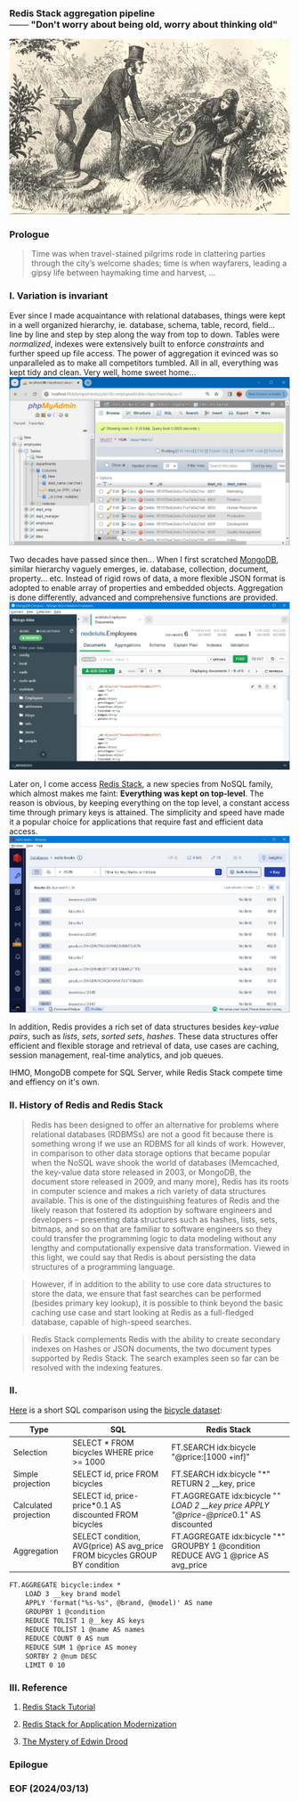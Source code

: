 ### Redis Stack aggregation pipeline <br />─── "Don't worry about being old, worry about thinking old"

![alt Jasper's sacrifices](img/Jaspers-sacrifices.jpg)

### Prologue 
> Time was when travel-stained pilgrims rode in clattering parties through the city’s welcome shades; time is when wayfarers, leading a gipsy life between haymaking time and harvest, ...

### I. Variation is invariant 
Ever since I made acquaintance with relational databases, things were kept in a well organized hierarchy, ie. database, schema, table, record, field... line by line and step by step along the way from top to down. Tables were *normalized*, indexes were extensively built to enforce *constraints* and further speed up file access. The power of aggregation it evinced was so unparalleled as to make all competitors tumbled. All in all, everything was kept tidy and clean. Very well, home sweet home... 
![alt phpMyAdmin](img/phpMyAdmin.JPG)

Two decades have passed since then... When I first scratched [MongoDB](https://www.mongodb.com/), similar hierarchy vaguely emerges, ie. database, collection, document, property... etc. Instead of rigid rows of data, a more flexible JSON format is adopted to enable array of properties and embedded objects. Aggregation is done differently, advanced and comprehensive functions are provided. 
![alt MongoDB Compass](img/MongoDB_Compass.JPG)

Later on, I come access [Redis Stack](https://redis.io/docs/about/about-stack/), a new species from NoSQL family, which almost makes me faint: **Everything was kept on top-level**. The reason is obvious, by keeping everything on the top level, a constant access time through primary keys is attained. The simplicity and speed have made it a popular choice for applications that require fast and efficient data access. 
![alt RedisInsight](img/RedisInsight.JPG)

In addition, Redis provides a rich set of data structures besides *key-value pairs*, such as *lists*, *sets*, *sorted sets*, *hashes*. These data structures offer efficient and flexible storage and retrieval of data, use cases are caching, session management, real-time analytics, and job queues.

IHMO, MongoDB compete for SQL Server, while Redis Stack compete time and effiency on it's own. 


### II. History of Redis and Redis Stack 
> Redis has been designed to offer an alternative for problems where relational databases (RDBMSs) are not a good fit because there is something wrong if we use an RDBMS for all kinds of work. However, in comparison to other data storage options that became popular when the NoSQL wave shook the world of databases (Memcached, the key-value data store released in 2003, or MongoDB, the document store released in 2009, and many more), Redis has its roots in computer science and makes a rich variety of data structures available. This is one of the distinguishing features of Redis and the likely reason that fostered its adoption by software engineers and developers – presenting data structures such as hashes, lists, sets, bitmaps, and so on that are familiar to software engineers so they could transfer the programming logic to data modeling without any lengthy and computationally expensive data transformation. Viewed in this light, we could say that Redis is about persisting the data structures of a programming language.

> However, if in addition to the ability to use core data structures to store the data, we ensure that fast searches can be performed (besides primary key lookup), it is possible to think beyond the basic caching use case and start looking at Redis as a full-fledged database, capable of high-speed searches.

> Redis Stack complements Redis with the ability to create secondary indexes on Hashes or JSON documents, the two document types supported by Redis Stack. The search examples seen so far can be resolved with the indexing features.

### II. 

[Here](https://redis.io/docs/interact/search-and-query/query/) is a short SQL comparison using the [bicycle dataset](https://redis.io/docs/interact/search-and-query/query/data/bicycles.txt):

| Type | SQL | Redis Stack |
| ----------- | ----------- | --- |
| Selection | SELECT * FROM bicycles WHERE price >= 1000 | FT.SEARCH idx:bicycle "@price:[1000 +inf]"  | 
| Simple projection | SELECT id, price FROM bicycles | FT.SEARCH idx:bicycle "*" RETURN 2 __key, price |
| Calculated projection | SELECT id, price-price*0.1 AS discounted FROM bicycles | FT.AGGREGATE idx:bicycle "*" LOAD 2 __key price APPLY "@price-@price*0.1" AS discounted |
| Aggregation | SELECT condition, AVG(price) AS avg_price FROM bicycles GROUP BY condition | FT.AGGREGATE idx:bicycle "*" GROUPBY 1 @condition REDUCE AVG 1 @price AS avg_price |

```
FT.AGGREGATE bicycle:index * 
    LOAD 3 __key brand model     
    APPLY 'format("%s-%s", @brand, @model)' AS name     
    GROUPBY 1 @condition     
    REDUCE TOLIST 1 @__key AS keys 
    REDUCE TOLIST 1 @name AS names 
    REDUCE COUNT 0 AS num 
    REDUCE SUM 1 @price AS money
    SORTBY 2 @num DESC 
    LIMIT 0 10 
```

### III. Reference
1. [Redis Stack Tutorial](https://youtu.be/McPR39mkp7w)
2. [Redis Stack for Application Modernization](https://www.amazon.com/Redis-Stack-Application-Modernization-applications/dp/1837638187)

8. [The Mystery of Edwin Drood](https://www.gutenberg.org/cache/epub/564/pg564-images.html)



### Epilogue

### EOF (2024/03/13)
